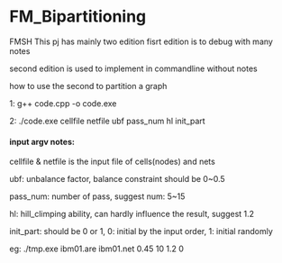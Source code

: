 # FM_Bipartitioning
FMSH
This pj has mainly two edition
fisrt edition is to debug with many notes

second edition is used to implement in commandline without notes

how to use the second to partition a graph

1: g++ code.cpp -o code.exe

2: ./code.exe cellfile netfile ubf pass_num hl init_part

#### input argv notes:
cellfile & netfile is the input file of cells(nodes) and nets

ubf: unbalance factor, balance constraint should be 0~0.5

pass_num: number of pass, suggest num: 5~15

hl: hill_climping ability, can hardly influence the result, suggest 1.2

init_part: should be 0 or 1, 0: initial by the input order, 1: initial randomly

eg: ./tmp.exe ibm01.are ibm01.net 0.45 10 1.2 0
